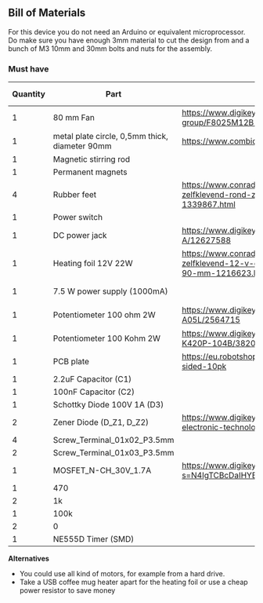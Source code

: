 ## Bill of Materials

For this device you do not need an Arduino or equivalent microprocessor. Do make sure you have enough 3mm material to cut the design from and a bunch of M3 10mm and 30mm bolts and nuts for the assembly.

### Must have

|Quantity|Part                                          |Link                                                                                                                                         |Unit price|FIELD5|
|--------|----------------------------------------------|---------------------------------------------------------------------------------------------------------------------------------------------|----------|------|
|1       |80 mm Fan                                     |https://www.digikey.nl/nl/products/detail/mechatronics-fan-group/F8025M12B-FSR/5209759                                                       |� 10,02   |      |
|1       |metal plate circle, 0,5mm thick, diameter 90mm|https://www.combicraft.nl/toiletbordje-toiletten.html                                                                                        |� 2,99    |      |
|1       |Magnetic stirring rod                         |                                                                                                                                             |          |      |
|1       |Permanent magnets                             |                                                                                                                                             |          |      |
|4       |Rubber feet                                   |https://www.conrad.nl/nl/p/toolcraft-2210sw12-c-apparaatvoet-zelfklevend-rond-zwart-x-h-22-3-mm-x-10-1-mm-12-stuk-s-1339867.html             |� 4,99    |      |
|1       |Power switch                                  |                                                                                                                                             |          |      |
|1       |DC power jack                                 |https://www.digikey.nl/nl/products/detail/kycon-inc/KLDPLX-0202-A/12627588                                                                   |� 1,89    |      |
|1       |Heating foil 12V 22W                          |https://www.conrad.nl/nl/p/thermo-tech-polyester-verwarmingsfolie-zelfklevend-12-v-dc-12-v-ac-22-w-beschermingsklasse-ipx4-90-mm-1216623.html|� 20,99   |      |
|1       |7.5 W power supply (1000mA)                   |                                                                                                                                             |� 0,10    |      |
|1       |Potentiometer 100 ohm 2W                      |https://www.digikey.nl/nl/products/detail/bourns-inc/93R1A-R22-A05L/2564715                                                                  |� 7,88    |      |
|1       |Potentiometer 100 Kohm 2W                     |https://www.digikey.nl/nl/products/detail/bourns-inc/PDB181-K420P-104B/3820299                                                               |� 1,00    |      |
|1       |PCB plate                                     |https://eu.robotshop.com/products/4-6-fr1-copper-clad-single-sided-10pk                                                                      |          |      |
|1       |2.2uF Capacitor (C1)                          |                                                                                                                                             |          |      |
|1       |100nF Capacitor (C2)                          |                                                                                                                                             |          |      |
|1       |Schottky Diode 100V 1A (D3)                   |                                                                                                                                             |          |      |
|2       |Zener Diode (D_Z1, D_Z2)                      |https://www.digikey.nl/nl/products/detail/yangzhou-yangjie-electronic-technology-co-ltd/BZT52C3V3/13911636|          |      |
|4       |Screw_Terminal_01x02_P3.5mm                   |                                                                                                                                             |          |      |
|2       |Screw_Terminal_01x03_P3.5mm                   |                                                                                                                                             |          |      |
|1       |MOSFET_N-CH_30V_1.7A                          |https://www.digikey.nl/nl/products/detail/onsemi/NDS355AN/458899?s=N4IgTCBcDaIHYBMDOBmArGghnAxgFwFpEQBdAXyA|          |      |
|1       |470                                           |                                                                                                                                             |          |      |
|2       |1k                                            |                                                                                                                                             |          |      |
|1       |100k                                          |                                                                                                                                             |          |      |
|2       |0                                             |                                                                                                                                             |          |      |
|1       |NE555D Timer (SMD)                            |                                                                                                                                             |          |      |


**Alternatives**

* You could use all kind of motors, for example from a hard drive.
* Take a USB coffee mug heater apart for the heating foil or use a cheap power resistor to save money

